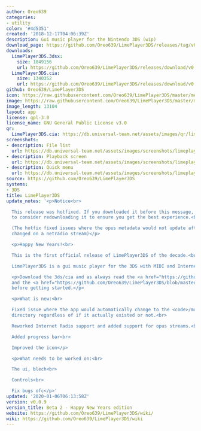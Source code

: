 ```yaml
---
author: Oreo639
categories:
- utility
color: '#4d5351'
created: '2018-12-17T04:06:39Z'
description: Gui music player for the Nintendo 3DS (wip)
download_page: https://github.com/Oreo639/LimePlayer3DS/releases/tag/v0.0.9
downloads:
  LimePlayer3DS.3dsx:
    size: 1049156
    url: https://github.com/Oreo639/LimePlayer3DS/releases/download/v0.0.9/LimePlayer3DS.3dsx
  LimePlayer3DS.cia:
    size: 1340352
    url: https://github.com/Oreo639/LimePlayer3DS/releases/download/v0.0.9/LimePlayer3DS.cia
github: Oreo639/LimePlayer3DS
icon: https://raw.githubusercontent.com/Oreo639/LimePlayer3DS/master/meta/icon.png
image: https://raw.githubusercontent.com/Oreo639/LimePlayer3DS/master/meta/banner.png
image_length: 13104
layout: app
license: gpl-3.0
license_name: GNU General Public License v3.0
qr:
  LimePlayer3DS.cia: https://db.universal-team.net/assets/images/qr/limeplayer3ds.cia.png
screenshots:
- description: File list
  url: https://db.universal-team.net/assets/images/screenshots/limeplayer3ds/file-list.png
- description: Playback screen
  url: https://db.universal-team.net/assets/images/screenshots/limeplayer3ds/playback-screen.png
- description: Quick menu
  url: https://db.universal-team.net/assets/images/screenshots/limeplayer3ds/quick-menu.png
source: https://github.com/Oreo639/LimePlayer3DS
systems:
- 3DS
title: LimePlayer3DS
update_notes: '<p>Notice<br>

  This release was hotfixed. If you downloaded it before this message, you might want
  to consider redownloading it to ensure you get the best experience.<br>

  (The hotfix fixed issues where the opus metadata would not update after the song
  changed on a netradio stream)</p>

  <p>Happy New Years!<br>

  This is the first official release of LimePlayer3DS of the decade.<br>

  LimePlayer3DS is a gui music player for the 3DS with MIDI and Internet Radio support.</p>

  <p>Download the 3ds/cia and as always read the <a href="https://github.com/Oreo639/LimePlayer3DS/wiki">wiki</a>
  and the <a href="https://github.com/Oreo639/LimePlayer3DS/blob/master/README.md">readme</a>
  before getting started.</p>

  <p>What is new:<br>

  Fixed issue where the app would automatically change to the <code>/music</code>
  directory regardless of if it actually existed or not.<br>

  Reworked Internet Radio support and added support for opus streams.<br>

  Added progress bar<br>

  Improved the icon</p>

  <p>What needs to be worked on:<br>

  The ui, blech<br>

  Controls<br>

  Fix bugs ofc</p>'
updated: '2020-01-06T06:13:58Z'
version: v0.0.9
version_title: Beta 2 - Happy New Years edition
website: https://github.com/Oreo639/LimePlayer3DS/wiki/
wiki: https://github.com/Oreo639/LimePlayer3DS/wiki
---
```

